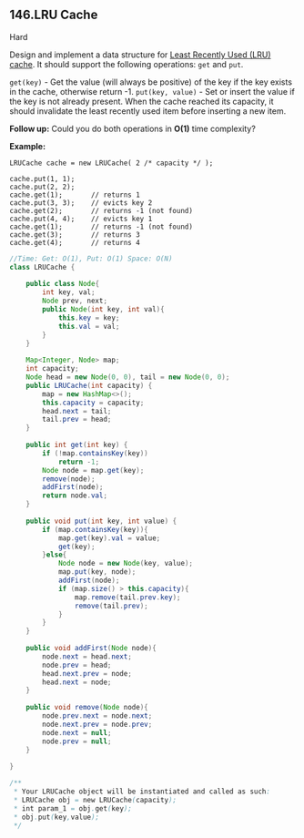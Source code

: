 ## 146.LRU Cache

Hard

Design and implement a data structure for [Least Recently Used (LRU) cache](https://en.wikipedia.org/wiki/Cache_replacement_policies#LRU). It should support the following operations: `get` and `put`.

`get(key)` - Get the value (will always be positive) of the key if the key exists in the cache, otherwise return -1.
`put(key, value)` - Set or insert the value if the key is not already present. When the cache reached its capacity, it should invalidate the least recently used item before inserting a new item.

**Follow up:**
Could you do both operations in **O(1)** time complexity?

**Example:**

```
LRUCache cache = new LRUCache( 2 /* capacity */ );

cache.put(1, 1);
cache.put(2, 2);
cache.get(1);       // returns 1
cache.put(3, 3);    // evicts key 2
cache.get(2);       // returns -1 (not found)
cache.put(4, 4);    // evicts key 1
cache.get(1);       // returns -1 (not found)
cache.get(3);       // returns 3
cache.get(4);       // returns 4
```

```java
//Time: Get: O(1), Put: O(1) Space: O(N)
class LRUCache {
    
    public class Node{
        int key, val;
        Node prev, next;
        public Node(int key, int val){
            this.key = key;
            this.val = val;
        }
    }
    
    Map<Integer, Node> map;
    int capacity;
    Node head = new Node(0, 0), tail = new Node(0, 0);
    public LRUCache(int capacity) {
        map = new HashMap<>();
        this.capacity = capacity;
        head.next = tail;
        tail.prev = head;
    }
    
    public int get(int key) {
        if (!map.containsKey(key))
            return -1;
        Node node = map.get(key);
        remove(node);
        addFirst(node);
        return node.val;
    }
    
    public void put(int key, int value) {
        if (map.containsKey(key)){
            map.get(key).val = value;
            get(key);
        }else{
            Node node = new Node(key, value);
            map.put(key, node);
            addFirst(node);
            if (map.size() > this.capacity){
                map.remove(tail.prev.key);
                remove(tail.prev);
            }
        }
    }
    
    public void addFirst(Node node){
        node.next = head.next;
        node.prev = head;
        head.next.prev = node;
        head.next = node;
    }
    
    public void remove(Node node){
        node.prev.next = node.next;
        node.next.prev = node.prev;
        node.next = null;
        node.prev = null;   
    }
    
}

/**
 * Your LRUCache object will be instantiated and called as such:
 * LRUCache obj = new LRUCache(capacity);
 * int param_1 = obj.get(key);
 * obj.put(key,value);
 */
```
